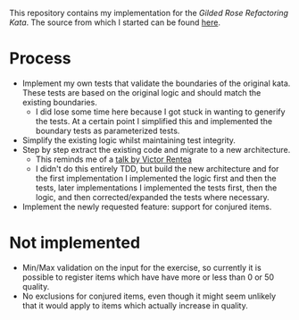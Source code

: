 This repository contains my implementation for the _Gilded Rose Refactoring Kata_.
The source from which I started can be found [here](https://github.com/emilybache/GildedRose-Refactoring-Kata).

# Process
- Implement my own tests that validate the boundaries of the original kata.
These tests are based on the original logic and should match the existing boundaries.
    - I did lose some time here because I got stuck in wanting to generify the tests.
    At a certain point I simplified this and implemented the boundary tests as parameterized tests.
- Simplify the existing logic whilst maintaining test integrity.
- Step by step extract the existing code and migrate to a new architecture.
    - This reminds me of a [talk by Victor Rentea](https://www.youtube.com/watch?v=wY_CUkU1zfw)
    - I didn't do this entirely TDD, but build the new architecture and for the first implementation I implemented the logic first and then the tests, later implementations I implemented the tests first, then the logic, and then corrected/expanded the tests where necessary.
- Implement the newly requested feature: support for conjured items.

# Not implemented
- Min/Max validation on the input for the exercise, so currently it is possible to register items which have have more or less than 0 or 50 quality.
- No exclusions for conjured items, even though it might seem unlikely that it would apply to items which actually increase in quality.
